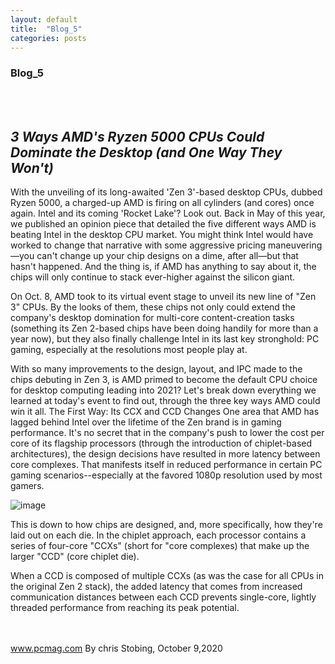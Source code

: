 ```yaml
---
layout: default
title:  "Blog_5"
categories: posts
---
```


### Blog_5
<br><br>

## *3 Ways AMD's Ryzen 5000 CPUs Could Dominate the Desktop (and One Way They Won't)*<br>

With the unveiling of its long-awaited 'Zen 3'-based desktop CPUs, dubbed Ryzen 5000, a charged-up AMD is firing on all cylinders (and cores) once again. Intel and its coming 'Rocket Lake'? Look out.
Back in May of this year, we published an opinion piece that detailed the five different ways AMD is beating Intel in the desktop CPU market. You might think Intel would have worked to change that narrative with some aggressive pricing maneuvering—you can't change up your chip designs on a dime, after all—but that hasn't happened. And the thing is, if AMD has anything to say about it, the chips will only continue to stack ever-higher against the silicon giant.

On Oct. 8, AMD took to its virtual event stage to unveil its new line of "Zen 3" CPUs. By the looks of them, these chips not only could extend the company's desktop domination for multi-core content-creation tasks (something its Zen 2-based chips have been doing handily for more than a year now), but they also finally challenge Intel in its last key stronghold: PC gaming, especially at the resolutions most people play at.

With so many improvements to the design, layout, and IPC made to the chips debuting in Zen 3, is AMD primed to become the default CPU choice for desktop computing leading into 2021? Let's break down everything we learned at today's event to find out, through the three key ways AMD could win it all.
The First Way: Its CCX and CCD Changes
One area that AMD has lagged behind Intel over the lifetime of the Zen brand is in gaming performance. It's no secret that in the company's push to lower the cost per core of its flagship processors (through the introduction of chiplet-based architectures), the design decisions have resulted in more latency between core complexes. That manifests itself in reduced performance in certain PC gaming scenarios--especially at the favored 1080p resolution used by most gamers.

![image](https://raw.githubusercontent.com/sevakZ/sevakZ.github.io/master/docs/_image/0135.png)<br>

This is down to how chips are designed, and, more specifically, how they're laid out on each die. In the chiplet approach, each processor contains a series of four-core "CCXs" (short for "core complexes) that make up the larger "CCD" (core chiplet die).

When a CCD is composed of multiple CCXs (as was the case for all CPUs in the original Zen 2 stack), the added latency that comes from increased communication distances between each CCD prevents single-core, lightly threaded performance from reaching its peak potential.

<br><br> www.pcmag.com By chris Stobing, October 9,2020

